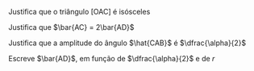 Justifica que o triângulo [OAC] é isósceles

Justifica que $\bar{AC} = 2\bar{AD}$

Justifica que a amplitude do ângulo $\hat{CAB}$ é $\dfrac{\alpha}{2}$

Escreve $\bar{AD}$, em função de $\dfrac{\alpha}{2}$ e de $r$